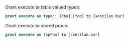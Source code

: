 Grant execute to table valued types:

```sql
grant execute on type:: [dbo].[foo] to [sentilan.bar]
```

Grant execute to stored procs:

```sql
grant execute on [spFoo] to [sentilan.bar]
```
